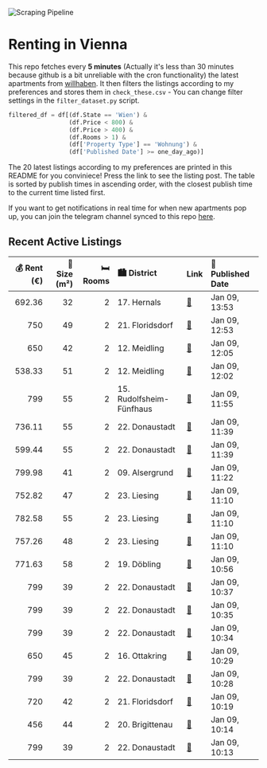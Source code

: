 ![Scraping Pipeline](https://github.com/AthomsG/renting-in-vienna/actions/workflows/run_pipeline.yml/badge.svg)


# Renting in Vienna

This repo fetches every **5 minutes** (Actually it's less than 30 minutes because github is a bit unreliable with the cron functionality) the latest apartments from [willhaben](https://www.willhaben.at/).
It then filters the listings according to my preferences and stores them in `check_these.csv` - You can change filter settings in the `filter_dataset.py` script.

```python
filtered_df = df[(df.State == 'Wien') & 
                 (df.Price < 800) &
                 (df.Price > 400) &
                 (df.Rooms > 1) &
                 (df['Property Type'] == 'Wohnung') &
                 (df['Published Date'] >= one_day_ago)]
```

The 20 latest listings according to my preferences are printed in this README for you conviniece! Press the link to see the listing post.
The table is sorted by publish times in ascending order, with the closest publish time to the current time listed first.

If you want to get notifications in real time for when new apartments pop up, you can join the telegram channel synced to this repo [here](https://t.me/+1HPAYOf5BSsyNTlk).

## Recent Active Listings

|   💰 Rent (€) |   📏 Size (m²) |   🛏️ Rooms | 🏙️ District              | Link                                                                                                                                                                                                                                            | 📅 Published Date   |
|-------------:|--------------:|-----------:|:-------------------------|:------------------------------------------------------------------------------------------------------------------------------------------------------------------------------------------------------------------------------------------------|:-------------------|
|       692.36 |            32 |          2 | 17. Hernals              | [🔗](https://www.willhaben.at/iad/immobilien/d/mietwohnungen/wien/wien-1170-hernals/zwei-zimmer-balkonwohnung---n%C3%A4he-u6-alser-stra%C3%9Fe%21-1518700119/)                                                                                   | Jan 09, 13:53      |
|       750    |            49 |          2 | 21. Floridsdorf          | [🔗](https://www.willhaben.at/iad/immobilien/d/mietwohnungen/wien/wien-1210-floridsdorf/2-zimmer-dachgeschosswohnung-%2A%2Awarmmiete%2A%2Aohne-provision%2A%2Abusstation-vor-der-haust%C3%BCre%2A%2A-909090098/)                                 | Jan 09, 12:53      |
|       650    |            42 |          2 | 12. Meidling             | [🔗](https://www.willhaben.at/iad/immobilien/d/mietwohnungen/wien/wien-1120-meidling/befristete-miete-1960545360/)                                                                                                                               | Jan 09, 12:05      |
|       538.33 |            51 |          2 | 12. Meidling             | [🔗](https://www.willhaben.at/iad/immobilien/d/mietwohnungen/wien/wien-1120-meidling/gemeindewohnung-per-direktvergabe-1120-wien-1487952557/)                                                                                                    | Jan 09, 12:02      |
|       799    |            55 |          2 | 15. Rudolfsheim-Fünfhaus | [🔗](https://www.willhaben.at/iad/immobilien/d/mietwohnungen/wien/wien-1150-rudolfsheim-f%C3%BCnfhaus/ca.-55-m2-%282-zimmer%29-erstbezug-nach-sanierung-atelier-im-souterrain-f%C3%BCr-firma-oder-privat---all-inclusive-miete-warm-1832119767/) | Jan 09, 11:55      |
|       736.11 |            55 |          2 | 22. Donaustadt           | [🔗](https://www.willhaben.at/iad/immobilien/d/mietwohnungen/wien/wien-1220-donaustadt/erstbezug---betreutes-wohnen-%28ab-dem-60.-lebensjahr%29-in-1220-wien-1302255280/)                                                                        | Jan 09, 11:39      |
|       599.44 |            55 |          2 | 22. Donaustadt           | [🔗](https://www.willhaben.at/iad/immobilien/d/mietwohnungen/wien/wien-1220-donaustadt/erstbezug---betreutes-wohnen-%28ab-dem-60.-lebensjahr%29-in-1220-wien-2136499979/)                                                                        | Jan 09, 11:39      |
|       799.98 |            41 |          2 | 09. Alsergrund           | [🔗](https://www.willhaben.at/iad/immobilien/d/mietwohnungen/wien/wien-1090-alsergrund/studentenhit:-2-zimmer-wohnung-mit-kfz-stellplatz-und-perfekter-infrastruktur---n%C3%A4he-spittelau-/-nu%C3%9Fdorferstra%C3%9Fe-u6-988402127/)            | Jan 09, 11:22      |
|       752.82 |            47 |          2 | 23. Liesing              | [🔗](https://www.willhaben.at/iad/immobilien/d/mietwohnungen/wien/wien-1230-liesing/wohnpark-liesing-%21-dirmhirngasse-76-&-78-1058555959/)                                                                                                      | Jan 09, 11:10      |
|       782.58 |            55 |          2 | 23. Liesing              | [🔗](https://www.willhaben.at/iad/immobilien/d/mietwohnungen/wien/wien-1230-liesing/wohnpark-liesing-%21-dirmhirngasse-76-&-78-1245092984/)                                                                                                      | Jan 09, 11:10      |
|       757.26 |            48 |          2 | 23. Liesing              | [🔗](https://www.willhaben.at/iad/immobilien/d/mietwohnungen/wien/wien-1230-liesing/wohnpark-liesing-%21-dirmhirngasse-76-&-78-2106474608/)                                                                                                      | Jan 09, 11:10      |
|       771.63 |            58 |          2 | 19. Döbling              | [🔗](https://www.willhaben.at/iad/immobilien/d/mietwohnungen/wien/wien-1190-d%C3%B6bling/helle-58m%C2%B2-altbau-wohnung-in-begehrter-lage-wiens-1791312602/)                                                                                     | Jan 09, 10:56      |
|       799    |            39 |          2 | 22. Donaustadt           | [🔗](https://www.willhaben.at/iad/immobilien/d/mietwohnungen/wien/wien-1220-donaustadt/1-monat-mietfrei:-erstbezug-im-gr%C3%BCnen-nahe-der-u2---zwischen-badeteich-hirschstetten-und-seestadt-1099675226/)                                       | Jan 09, 10:37      |
|       799    |            39 |          2 | 22. Donaustadt           | [🔗](https://www.willhaben.at/iad/immobilien/d/mietwohnungen/wien/wien-1220-donaustadt/1-monat-mietfrei:-erstbezug-im-gr%C3%BCnen-nahe-der-u2---zwischen-badeteich-hirschstetten-und-seestadt-1054125771/)                                       | Jan 09, 10:35      |
|       799    |            39 |          2 | 22. Donaustadt           | [🔗](https://www.willhaben.at/iad/immobilien/d/mietwohnungen/wien/wien-1220-donaustadt/1-monat-mietfrei:-erstbezug-im-gr%C3%BCnen-nahe-der-u2---zwischen-badeteich-hirschstetten-und-seestadt-1882089740/)                                       | Jan 09, 10:34      |
|       650    |            45 |          2 | 16. Ottakring            | [🔗](https://www.willhaben.at/iad/immobilien/d/mietwohnungen/wien/wien-1160-ottakring/m%C3%B6blierte-2-zimmer-etw---wohnung-2020147985/)                                                                                                         | Jan 09, 10:29      |
|       799    |            39 |          2 | 22. Donaustadt           | [🔗](https://www.willhaben.at/iad/immobilien/d/mietwohnungen/wien/wien-1220-donaustadt/1-monat-mietfrei:-erstbezug-im-gr%C3%BCnen-nahe-der-u2---zwischen-badeteich-hirschstetten-und-seestadt-1430761779/)                                       | Jan 09, 10:28      |
|       720    |            42 |          2 | 21. Floridsdorf          | [🔗](https://www.willhaben.at/iad/immobilien/d/mietwohnungen/wien/wien-1210-floridsdorf/2-zimmerwohnung-1577193071/)                                                                                                                             | Jan 09, 10:19      |
|       456    |            44 |          2 | 20. Brigittenau          | [🔗](https://www.willhaben.at/iad/immobilien/d/mietwohnungen/wien/wien-1200-brigittenau/2-zimmer-gemeindewohnung-2087723473/)                                                                                                                    | Jan 09, 10:14      |
|       799    |            39 |          2 | 22. Donaustadt           | [🔗](https://www.willhaben.at/iad/immobilien/d/mietwohnungen/wien/wien-1220-donaustadt/1-monat-mietfrei:-erstbezug-im-gr%C3%BCnen-nahe-der-u2---zwischen-badeteich-hirschstetten-und-seestadt-1028498912/)                                       | Jan 09, 10:13      |
